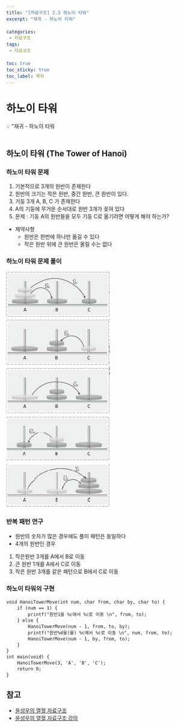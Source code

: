 ```yaml
---
title: "[자료구조] 2.3 하노이 타워" 
excerpt: "재귀 - 하노이 타워"
 
categories:  
 - 자료구조
tags: 
 - 자료구조

toc: true
toc_sticky: true
toc_label: 목차
---
```

# 하노이 타워

<aside>
💡 "재귀  - 하노이 타워
</aside>
<br>

## 하노이 타워 (The Tower of Hanoi)

### 하노이 타워 문제
1. 기본적으로 3개의 원반이 존재한다 
2. 원반의 크기는 작은 원반, 중간 원반, 큰 원반이 있다.
3. 기둥 3개 A, B, C 가 존재한다
4. A의 기둥에 무거운 순서대로 원반 3개가 꽂혀 있다
5. 문제 : 기둥 A의 원반들을 모두 기둥 C로 옮기려면 어떻게 해야 하는가?
- 제약사항
	- 원반은 한번에 하나만 옮길 수 있다
	- 작은 원반 위에 큰 원반은 올릴 수는 없다

### 하노이 타워 문제 풀이

![풀이](/assets/images/posts/data10.png)

### 반복 패턴 연구 
- 원반의 숫자가 많은 경우에도 풀이 패턴은 동일하다
- 4개의 원반인 경우
1. 작은원반 3개를 A에서 B로 이동
2. 큰 원반 1개를 A에서 C로 이동
3. 작은 원반 3개를 같은 패턴으로 B에서 C로 이동

### 하노이 타워의 구현
```
void HanoiTowerMove(int num, char from, char by, char to) {
	if (num == 1) {
		printf("원반1을 %c에서 %c로 이동 \n", from, to);
	} else {
		HanoiTowerMove(num - 1, from, to, by);
		printf("원반%d을(를) %c에서 %c로 이동 \n", num, from, to);
		HanoiTowerMove(num - 1, by, from, to);
	}
}
int main(void) {
	HanoiTowerMove(3, 'A', 'B', 'C');
	return 0;
}
```


## 참고

- [윤성우의 열혈 자료구조](https://book.naver.com/bookdb/book_detail.nhn?bid=6809127) <br>
- [윤성우의 열혈 자료구조 강의](http://www.orentec.co.kr/teachlist/DA_ST_1/teach_sub1.php)
